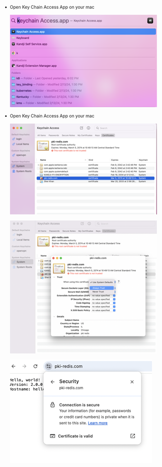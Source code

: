 
- Open Key Chain Access App on your mac
<br><br>
![MAC](images/00_keychain.png)
<br><br>
- Open Key Chain Access App on your mac
<br><br>
![MAC](images/01_keychain.png)
<br><br>
![MAC](images/02_keychain.png)
<br><br>
![MAC](images/03_keychain.png)
<br><br>
